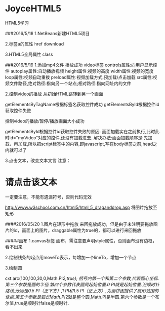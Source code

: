# JoyceHTML5
HTML5学习

###2016/5/18
1.NetBeans新建HTML5项目

2.标签a的属性
  href
  download

3.HTML5全局属性
  class

###2016/5/19
1.添加mp4文件 播放成功
  video标签
  controls属性:向用户显示控件
  autoplay属性:自动播放视频
  height属性:视频的高度
  width属性:视频的宽度
  loop属性:视频自动重拨
  preload属性:视频加载方式,预加载/点击加载
  src属性:视频文件路径,绝对路径:指向另一个站点;相对路径:指向网址内的文件

2.控制video的播放
  从初始HTML跳转到另一个画面

  getElementsByTagName根据标签名获取控件成功
  getElementsById根据控件id获取控件失败

  控制video的播放/暂停/播放画面大小成功

  getElementsById根据控件id获取控件失败的原因:
  画面加载实在<body></body>之前执行,此时此时id="myVideo"对应的控件,还没有加载进去.
  解决办法:画面加载顺序是:先加载<head>，再加载<body>,所以把script标签中的内容,即javascript,写在body标签之前,head之内就可以了
  
  3.点击文本，改变文本文言
  注意：
  <h1 onclick="this.innerHTML='谢谢!'">请点击该文本</h1>
  一定要注意，不能有遗漏符号，否则代码无效
  
  http://www.w3school.com.cn/html5/html_5_draganddrop.asp
  将图片拖放至矩形

####2016/05/20
1.图片在矩形中拖放
  来回拖放成功，但是由于未注明要拖放图片的id，画面上的图片，draggable属性为true的，都可以进行来回拖放
  
#####画布
1.canvas标签 画布，需注意要声明style属性，否则画布没有边框，看不出来

2.绘制线条的起点用moveTo表示，每增加一个lineTo，增加一个节点

3.绘制圆

cxt.arc(100,100,30,0,Math.PI*2,true); 括号内第一个和第二个参数,代表圆心坐标.第三个参数是圆的半径.第四个参数代表圆周起始位置.0 PI就是起始位置.沿顺时针路线,分别是0.5 PI（正下方）,1 PI和1.5 PI（正上方）,为画饼图提供了扇形范围的依据.第五个参数是弧长Math.PI*2就是整个圆,Math.PI是半圆.第六个参数是一个布尔值,true是顺时针false是顺时针.
 